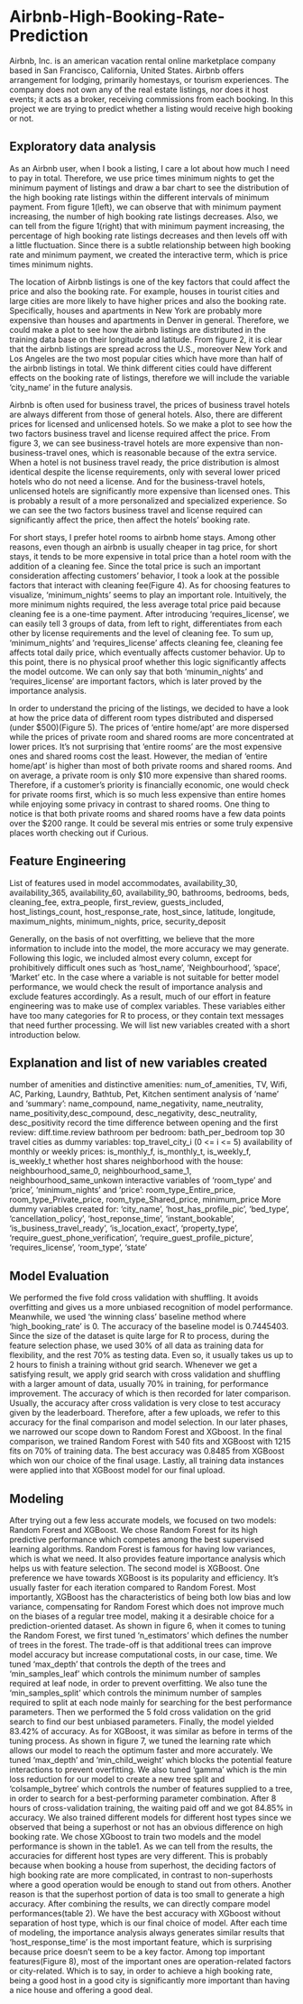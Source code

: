 # Airbnb-High-Booking-Rate-Prediction
Airbnb, Inc. is an american vacation rental online marketplace company based in San Francisco, California, United States. Airbnb offers arrangement for lodging, primarily homestays, or tourism experiences. The company does not own any of the real estate listings, nor does it host events; it acts as a broker, receiving commissions from each booking. In this project we are trying to predict whether a listing would receive high booking or not. 

## Exploratory data analysis

As an Airbnb user, when I book a listing, I care a lot about how much I need to pay in total. Therefore, we use price times minimum nights to get the minimum payment of listings and draw a bar chart to see the distribution of the high booking rate listings within the different intervals of minimum payment.
From figure 1(left), we can observe that with minimum payment increasing, the number of high booking rate listings decreases. Also, we can tell from the figure 1(right)  that with minimum payment increasing, the percentage of high booking rate listings decreases and then levels off with a little fluctuation. Since there is a subtle relationship between high booking rate and minimum payment, we created the interactive term, which is price times minimum nights. 

The location of Airbnb listings is one of the key factors that could affect the price and also the booking rate. For example, houses in tourist cities and large cities are more likely to have higher prices and also the booking rate. Specifically, houses and apartments in New York are probably more expensive than houses and apartments in Denver in general. Therefore, we could make a plot to see how the airbnb listings are distributed in the training data base on their longitude and latitude.
From figure 2, it is clear that the airbnb listings are spread across the U.S., moreover New York and Los Angeles are the two most popular cities which have more than half of the airbnb listings in total. We think different cities could have different effects on the booking rate of listings, therefore we will include the variable ‘city_name’ in the future analysis.

Airbnb is often used for business travel, the prices of business travel hotels are always different from those of general hotels. Also, there are different prices for licensed and unlicensed hotels. So we make a plot to see how the two factors business travel and license required affect the price.
From figure 3, we can see business-travel hotels are more expensive than non-business-travel ones, which is reasonable because of the extra service. When a hotel is not business travel ready, the price distribution is almost identical despite the license requirements, only with several lower priced hotels who do not need a license. And for the business-travel hotels, unlicensed hotels are significantly more expensive than licensed ones. This is probably a result of a more personalized and specialized experience. So we can see the two factors business travel and license required can significantly affect the price, then affect the hotels’ booking rate.

For short stays, I prefer hotel rooms to airbnb home stays. Among other reasons, even though an airbnb is usually cheaper in tag price, for short stays, it tends to be more expensive in total price than a hotel room with the addition of a cleaning fee. Since the total price is such an important consideration affecting customers’ behavior, I took a look at the possible factors that interact with cleaning fee(Figure 4).
As for choosing features to visualize, ‘minimum_nights’ seems to play an important role. Intuitively, the more minimum nights required, the less average total price paid because cleaning fee is a one-time payment. After introducing ‘requires_license’, we can easily tell 3 groups of data, from left to right, differentiates from each other by license requirements and the level of cleaning fee. To sum up, ‘minimum_nights’ and ‘requires_license’ affects cleaning fee, cleaning fee affects total daily price, which eventually affects customer behavior. Up to this point, there is no physical proof whether this logic significantly affects the model outcome. We can only say that both ‘minumin_nights’ and ‘requires_license’ are important factors, which is later proved by the importance analysis.
 
In order to understand the pricing of the listings, we decided to have a look at how the price data of different room types distributed and dispersed (under $500)(Figure 5).
The prices of ‘entire home/apt’ are more dispersed while the prices of private room and shared
rooms are more concentrated at lower prices. It’s not surprising that ‘entire rooms’ are the most
expensive ones and shared rooms cost the least. However, the median of ‘entire home/apt’ is
higher than most of both private rooms and shared rooms. And on average, a private room is
only $10 more expensive than shared rooms. Therefore, if a customer’s priority is financially
economic, one would check for private rooms first, which is so much less expensive than entire
homes while enjoying some privacy in contrast to shared rooms.
One thing to notice is that both private rooms and shared rooms have a few data points over the
$200 range. It could be several mis entries or some truly expensive places worth checking out if
Curious.

## Feature Engineering
List of features used in model
accommodates, availability_30, availability_365, availability_60, availability_90, bathrooms, bedrooms, beds, cleaning_fee, extra_people, first_review, guests_included, host_listings_count, host_response_rate, host_since, latitude, longitude, maximum_nights, minimum_nights, price, security_deposit

Generally, on the basis of not overfitting, we believe that the more information to include into the model, the more accuracy we may generate. Following this logic, we included almost every column, except for prohibitively difficult ones such as ‘host_name’, ‘Neighbourhood’, ’space’, ‘Market’ etc. In the case where a variable is not suitable for better model performance, we would check the result of importance analysis and exclude features accordingly. As a result, much of our effort in feature engineering was to make use of complex variables. These variables either have too many categories for R to process, or they contain text messages that need further processing. We will list new variables created with a short introduction below.

## Explanation and list of new variables created
number of amenities and distinctive amenities: num_of_amenities, TV, Wifi, AC, Parking, Laundry, Bathtub, Pet, Kitchen
sentiment analysis of ‘name’ and ‘summary’: name_compound, name_negativity, name_neutrality, name_positivity,desc_compound, desc_negativity, desc_neutrality, desc_positivity
record the time difference between opening and the first review: diff.time.review
bathroom per bedroom: bath_per_bedroom
top 30 travel cities as dummy variables: top_travel_city_i (0 <= i <= 5)
availability of monthly or weekly prices: is_monthly_f, is_monthly_t, is_weekly_f, is_weekly_t
whether host shares neighborhood with the house: neighbourhood_same_0, neighbourhood_same_1, neighbourhood_same_unkown
interactive variables of ‘room_type’ and ‘price’, ‘minimum_nights’ and ‘price’: room_type_Entire_price, room_type_Private_price, room_type_Shared_price, minimum_price
More dummy variables created for: ‘city_name’, ‘host_has_profile_pic’, ‘bed_type’, ‘cancellation_policy’, ‘host_reponse_time’, ‘instant_bookable’, ‘is_business_travel_ready’, ‘is_location_exact’, ‘property_type’, ‘require_guest_phone_verification’, ‘require_guest_profile_picture’, ‘requires_license’, ‘room_type’, ‘state’

## Model Evaluation 
We performed the five fold cross validation with shuffling. It avoids overfitting and gives us a more unbiased recognition of model performance. Meanwhile, we used ‘the winning class’ baseline method where ‘high_booking_rate’ is 0. The accuracy of the baseline model is 0.7445403. 
Since the size of the dataset is quite large for R to process, during the feature selection phase, we used 30% of all data as training data for flexibility, and the rest 70% as testing data. Even so, it usually takes us up to 2 hours to finish a training without grid search. Whenever we get a satisfying result, we apply grid search with cross validation and shuffling with a larger amount of data, usually 70% in training, for performance improvement. The accuracy of which is then recorded for later comparison. Usually, the accuracy after cross validation is very close to test accuracy given by the leaderboard. Therefore, after a few uploads, we refer to this accuracy for the final comparison and model selection. 
In our later phases, we narrowed our scope down to Random Forest and XGboost. In the final comparison, we trained Random Forest with 540 fits and XGBoost with 1215 fits on 70% of training data. The best accuracy was 0.8485 from XGBoost which won our choice of the final usage. Lastly, all training data instances were applied into that XGBoost model for our final upload.

## Modeling
After trying out a few less accurate models, we focused on two models: Random Forest and XGBoost. We chose Random Forest for its high predictive performance which competes among the best supervised learning algorithms. Random Forest is famous for having low variances, which is what we need. It also provides feature importance analysis which helps us with feature selection. The second model is XGBoost. One preference we have towards XGBoost is its popularity and efficiency. It’s usually faster for each iteration compared to Random Forest. Most importantly, XGBoost has the characteristics of being both low bias and low variance, compensating for Random Forest which does not improve much on the biases of a regular tree model, making it a desirable choice for a prediction-oriented dataset. 
As shown in figure 6, when it comes to tuning the Random Forest, we first tuned ‘n_estimators’ which defines the number of trees in the forest. The trade-off is that additional trees can improve model accuracy but increase computational costs, in our case, time. We tuned ‘max_depth’ that controls the depth of the trees and ‘min_samples_leaf’ which controls the minimum number of samples required at leaf node, in order to prevent overfitting. We also tune the ‘min_samples_split’ which controls the minimum number of samples required to split at each node mainly for searching for the best performance parameters. Then we performed the 5 fold cross validation on the grid search to find our best unbiased parameters. Finally, the model yielded 83.42% of accuracy.
As for XGBoost, it was similar as before in terms of the tuning process. As shown in figure 7, we tuned the learning rate which allows our model to reach the optimum faster and more accurately. We tuned ‘max_depth’ and ‘min_child_weight’ which blocks the potential feature interactions to prevent overfitting. We also tuned ‘gamma’ which is the min loss reduction for our model to create a new tree split and ‘colsample_bytree’ which controls the number of features supplied to a tree, in order to search for a best-performing parameter combination. After 8 hours of cross-validation training, the waiting paid off and we got 84.85% in accuracy.
We also trained different models for different host types since we observed that being a superhost or not has an obvious difference on high booking rate. We chose XGboost to train two models and the model performance is shown in the table1.
As we can tell from the results, the accuracies for different host types are very different. This is probably because when booking a house from superhost, the deciding factors of high booking rate are more complicated, in contrast to non-superhosts where a good operation would be enough to stand out from others. Another reason is that the superhost portion of data is too small to generate a high accuracy. 
After combining the results, we can directly compare model performances(table 2). We have the best accuracy with XGboost without separation of host type, which is our final choice of model.
After each time of modeling, the importance analysis always generates similar results that ‘host_response_time’ is the most important feature, which is surprising because price doesn’t seem to be a key factor. Among top important features(Figure 8), most of the important ones are operation-related factors or city-related. Which is to say, in order to achieve a high booking rate, being a good host in a good city is significantly more important than having a nice house and offering a good deal.



